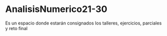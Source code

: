 # AnalisisNumerico21-30
Es un espacio donde estarán consignados los talleres, ejercicios, parciales y reto final 
